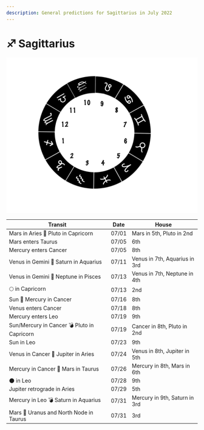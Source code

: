 ```yaml
---
description: General predictions for Sagittarius in July 2022
---
```


# ♐ Sagittarius



![](../../.gitbook/assets/sagitarius.png)



| Transit                                     | Date  | House                         |
| ------------------------------------------- | ----- | ----------------------------- |
| Mars in Aries 🔲 Pluto in Capricorn         | 07/01 | Mars in 5th, Pluto in 2nd     |
| Mars enters Taurus                          | 07/05 | 6th                           |
| Mercury enters Cancer                       | 07/05 | 8th                           |
| Venus in Gemini 🔺 Saturn in Aquarius       | 07/11 | Venus in 7th, Aquarius in 3rd |
| Venus in Gemini 🔲 Neptune in Pisces        | 07/13 | Venus in 7th, Neptune in 4th  |
|  🌕 in Capricorn                            | 07/13 | 2nd                           |
| Sun 🖤 Mercury in Cancer                    | 07/16 | 8th                           |
| Venus enters Cancer                         | 07/18 | 8th                           |
| Mercury enters Leo                          | 07/19 | 9th                           |
| Sun/Mercury in Cancer 💣 Pluto in Capricorn | 07/19 | Cancer in 8th, Pluto in 2nd   |
| Sun in Leo                                  | 07/23 | 9th                           |
| Venus in Cancer 🔲 Jupiter in Aries         | 07/24 | Venus in 8th, Jupiter in 5th  |
| Mercury in Cancer 🔲 Mars in Taurus         | 07/26 | Mercury in 8th, Mars in 6th   |
| 🌑 in Leo                                   | 07/28 | 9th                           |
| Jupiter retrograde in Aries                 | 07/29 | 5th                           |
| Mercury in Leo 💣 Saturn in Aquarius        | 07/31 | Mercury in 9th, Saturn in 3rd |
| Mars 🖤 Uranus and North Node in Taurus     | 07/31 | 3rd                           |





